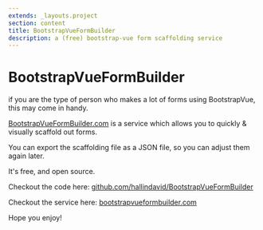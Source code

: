 ```yaml
---
extends: _layouts.project
section: content
title: BootstrapVueFormBuilder
description: a (free) bootstrap-vue form scaffolding service
---
```

# BootstrapVueFormBuilder

if you are the type of person who makes a lot of forms using BootstrapVue, this may come in handy.

<a href="https://bootstrapvueformbuilder.com/">BootstrapVueFormBuilder.com</a> is a service which allows you to quickly & visually scaffold out forms.

You can export the scaffolding file as a JSON file, so you can adjust them again later.

It's free, and open source.

Checkout the code here: <a href="https://github.com/hallindavid/BootstrapVueFormBuilder">github.com/hallindavid/BootstrapVueFormBuilder</a>

Checkout the service here: <a href="https://bootstrapvueformbuilder.com">bootstrapvueformbuilder.com</a>

Hope you enjoy!